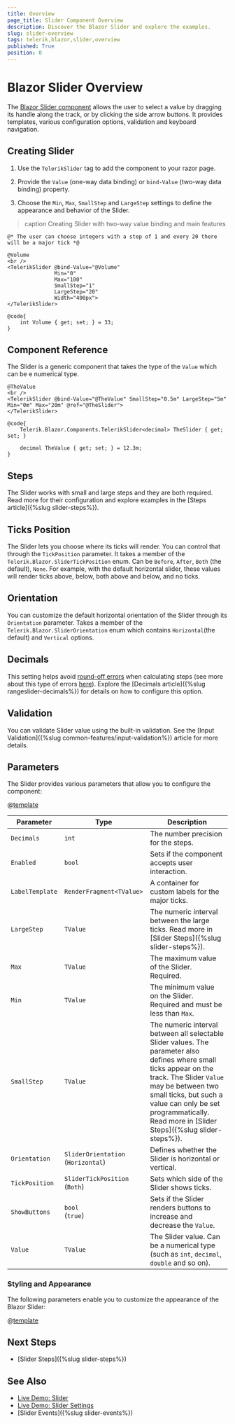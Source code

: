 ```yaml
---
title: Overview
page_title: Slider Component Overview
description: Discover the Blazor Slider and explore the examples.
slug: slider-overview
tags: telerik,blazor,slider,overview
published: True
position: 0
---
```


# Blazor Slider Overview

The <a href="https://www.telerik.com/blazor-ui/slider" target="_blank">Blazor Slider component</a> allows the user to select a value by dragging its handle along the track, or by clicking the side arrow buttons. It provides templates, various configuration options, validation and keyboard navigation.

## Creating Slider

1. Use the `TelerikSlider` tag to add the component to your razor page.

1. Provide the `Value` (one-way data binding) or `bind-Value` (two-way data binding) property.

1. Choose the `Min`, `Max`, `SmallStep` and `LargeStep` settings to define the appearance and behavior of the Slider.


>caption Creating Slider with two-way value binding and main features

````RAZOR
@* The user can choose integers with a step of 1 and every 20 there will be a major tick *@

@Volume
<br />
<TelerikSlider @bind-Value="@Volume"
               Min="0"
               Max="100"
               SmallStep="1"
               LargeStep="20"
               Width="400px">
</TelerikSlider>

@code{
    int Volume { get; set; } = 33;
}
````

## Component Reference

The Slider is a generic component that takes the type of the `Value` which can be e numerical type.

````RAZOR
@TheValue
<br />
<TelerikSlider @bind-Value="@TheValue" SmallStep="0.5m" LargeStep="5m" Min="0m" Max="20m" @ref="@TheSlider">
</TelerikSlider>

@code{
    Telerik.Blazor.Components.TelerikSlider<decimal> TheSlider { get; set; }

    decimal TheValue { get; set; } = 12.3m;
}
````

## Steps

The Slider works with small and large steps and they are both required. Read more for their configuration and explore examples in the [Steps article]({%slug slider-steps%}).

## Ticks Position

The Slider lets you choose where its ticks will render. You can control that through the `TickPosition` parameter. It takes a member of the `Telerik.Blazor.SliderTickPosition` enum. Can be `Before`, `After`, `Both` (the default), `None`. For example, with the default horizontal slider, these values will render ticks above, below, both above and below, and no ticks.

## Orientation

You can customize the default horizontal orientation of the Slider through its `Orientation` parameter. Takes a member of the `Telerik.Blazor.SliderOrientation` enum which contains `Horizontal`(the default) and `Vertical` options.

## Decimals

This setting helps avoid [round-off errors](https://en.wikipedia.org/wiki/Round-off_error) when calculating steps (see more about this type of errors [here](https://en.wikipedia.org/wiki/Floating-point_arithmetic#Accuracy_problems)). Explore the [Decimals article]({%slug rangeslider-decimals%}) for details on how to configure this option.

## Validation

You can validate Slider value using the built-in validation. See the [Input Validation]({%slug common-features/input-validation%}) article for more details.

## Parameters

The Slider provides various parameters that allow you to configure the component:

@[template](/_contentTemplates/common/parameters-table-styles.md#table-layout)

| Parameter    | Type  | Description |
| ----------- | ----------- | -------|
| `Decimals` | `int` | The number precision for the steps.
| `Enabled` | `bool` | Sets if the component accepts user interaction.
| `LabelTemplate` | `RenderFragment<TValue>` | A container for custom labels for the major ticks.
| `LargeStep` | `TValue` | The numeric interval between the large ticks. Read more in [Slider Steps]({%slug slider-steps%}).
| `Max` | `TValue` | The maximum value of the Slider. Required.
| `Min` | `TValue` | The minimum value on the Slider. Required and must be less than `Max`.
| `SmallStep` | `TValue` | The numeric interval between all selectable Slider values. The parameter also defines where small ticks appear on the track. The Slider `Value` may be between two small ticks, but such a value can only be set programmatically. Read more in [Slider Steps]({%slug slider-steps%}).
| `Orientation` | `SliderOrientation` <br/> (`Horizontal`) | Defines whether the Slider is horizontal or vertical.
| `TickPosition` | `SliderTickPosition` <br/> (`Both`) | Sets which side of the Slider shows ticks.
| `ShowButtons` | `bool` <br /> (`true`) | Sets if the Slider renders buttons to increase and decrease the `Value`.
| `Value` | `TValue` | The Slider value. Can be a numerical type (such as `int`, `decimal`, `double` and so on).

### Styling and Appearance

The following parameters enable you to customize the appearance of the Blazor Slider:

@[template](/_contentTemplates/slider/common.md#styling-features)


## Next Steps

* [Slider Steps]({%slug slider-steps%})

## See Also

* [Live Demo: Slider](https://demos.telerik.com/blazor-ui/slider/overview)
* [Live Demo: Slider Settings](https://demos.telerik.com/blazor-ui/slider/customization)
* [Slider Events]({%slug slider-events%})

